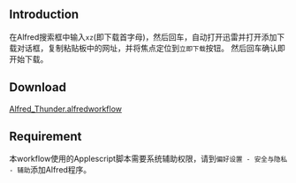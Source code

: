## Introduction
在Alfred搜索框中输入`xz`(即下载首字母)，然后回车，自动打开迅雷并打开添加下载对话框，复制粘贴板中的网址，并将焦点定位到`立即下载`按钮。
然后回车确认即开始下载。

## Download
[Alfred_Thunder.alfredworkflow](./Alfred_Thunder.alfredworkflow)

## Requirement
本workflow使用的Applescript脚本需要系统辅助权限，请到`偏好设置 - 安全与隐私 - 辅助`添加Alfred程序。
